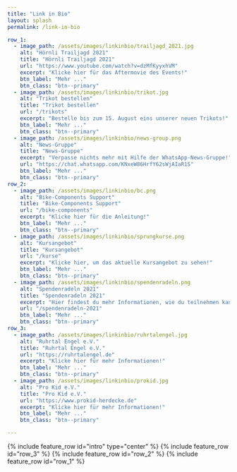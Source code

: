 ```yaml
---
title: "Link in Bio"
layout: splash
permalink: /link-in-bio

row_1:
  - image_path: /assets/images/linkinbio/trailjagd_2021.jpg
    alt: "Hörnli Trailjagd 2021"
    title: "Hörnli Trailjagd 2021"
    url: "https://www.youtube.com/watch?v=dzMfKyyxhVM"
    excerpt: "Klicke hier für das Aftermovie des Events!"
    btn_label: "Mehr ..."
    btn_class: "btn--primary"
  - image_path: /assets/images/linkinbio/trikot.jpg
    alt: "Trikot bestellen"
    title: "Trikot bestellen"
    url: "/trikots"
    excerpt: "Bestelle bis zum 15. August eins unserer neuen Trikots!"
    btn_label: "Mehr ..."
    btn_class: "btn--primary"
  - image_path: /assets/images/linkinbio/news-group.png
    alt: "News-Gruppe"
    title: "News-Gruppe"
    excerpt: "Verpasse nichts mehr mit Hilfe der WhatsApp-News-Gruppe!"
    url: "https://chat.whatsapp.com/KNxeW86HrfY62sWjAIaR1S"
    btn_label: "Mehr ..."
    btn_class: "btn--primary"
row_2:
  - image_path: /assets/images/linkinbio/bc.png
    alt: "Bike-Components Support"
    title: "Bike-Components Support"
    url: "/bike-components"
    excerpt: "Klicke hier für die Anleitung!"
    btn_label: "Mehr ..."
    btn_class: "btn--primary"
  - image_path: /assets/images/linkinbio/sprungkurse.png
    alt: "Kursangebot"
    title: "Kursangebot"
    url: "/kurse"
    excerpt: "Klicke hier, um das aktuelle Kursangebot zu sehen!"
    btn_label: "Mehr ..."
    btn_class: "btn--primary"
  - image_path: /assets/images/linkinbio/spendenradeln.png
    alt: "Spendenradeln 2021"
    title: "Spendenradeln 2021"
    excerpt: "Hier findest du mehr Informationen, wie du teilnehmen kannst!"
    url: "/spendenradeln-2021"
    btn_label: "Mehr ..."
    btn_class: "btn--primary"
row_3:
  - image_path: /assets/images/linkinbio/ruhrtalengel.jpg
    alt: "Ruhrtal Engel e.V."
    title: "Ruhrtal Engel e.V."
    url: "https://ruhrtalengel.de"
    excerpt: "Klicke hier für mehr Informationen!"
    btn_label: "Mehr ..."
    btn_class: "btn--primary"
  - image_path: /assets/images/linkinbio/prokid.jpg
    alt: "Pro Kid e.V."
    title: "Pro Kid e.V."
    url: "https://www.prokid-herdecke.de"
    excerpt: "Klicke hier für mehr Informationen!"
    btn_label: "Mehr ..."
    btn_class: "btn--primary"

---
```


{% include feature_row id="intro" type="center" %}
{% include feature_row id="row_3" %}
{% include feature_row id="row_2" %}
{% include feature_row id="row_1" %}
